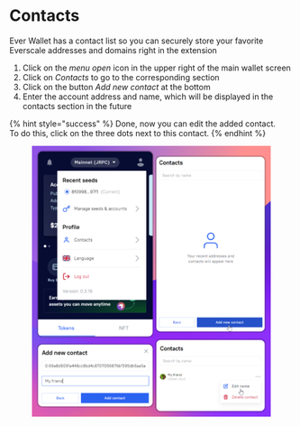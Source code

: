 # Contacts

Ever Wallet has a contact list so you can securely store your favorite Everscale addresses and domains right in the extension

1. Click on the _menu open_ icon in the upper right of the main wallet screen
2. Click on _Contacts_ to go to the corresponding section
3. Click on the button _Add new contact_ at the bottom
4. Enter the account address and name, which will be displayed in the contacts section in the future

{% hint style="success" %}
Done, now you can edit the added contact. \
To do this, click on the three dots next to this contact.
{% endhint %}

<figure><img src=".gitbook/assets/image (16).png" alt=""><figcaption></figcaption></figure>
